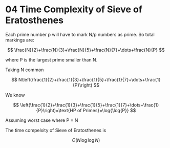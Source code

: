 # 04 Time Complexity of Sieve of Eratosthenes

Each prime number p will have to mark N/p numbers as prime. So total markings are:

$$
\frac{N}{2}+\frac{N}{3}+\frac{N}{5}+\frac{N}{7}+\dots+\frac{N}{P}
$$

where P is the largest prime smaller than N.&#x20;

Taking N common

$$
N\left(\frac{1}{2}+\frac{1}{3}+\frac{1}{5}+\frac{1}{7}+\dots+\frac{1}{P}\right)
$$

We know&#x20;

$$
\left(\frac{1}{2}+\frac{1}{3}+\frac{1}{5}+\frac{1}{7}+\dots+\frac{1}{P}\right)=\text{HP of Primes}=\log{\log{P}}
$$

Assuming worst case where P = N

The time compelxity of Sieve of Eratosthenes is

$$
O(N\log{\log{N}})
$$
